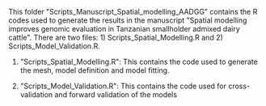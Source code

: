 This folder "Scripts_Manuscript_Spatial_modelling_AADGG" contains the R codes used to generate the results in the manuscript "Spatial modelling improves genomic evaluation in Tanzanian smallholder admixed dairy cattle".
There are two files: 1) Scripts_Spatial_Modelling.R and 2) Scripts_Model_Validation.R.

1) "Scripts_Spatial_Modelling.R": This contains the code used to generate the mesh, model definition and model fitting.
   
3) "Scripts_Model_Validation.R": This contains the code used for cross-validation and forward validation of the models
